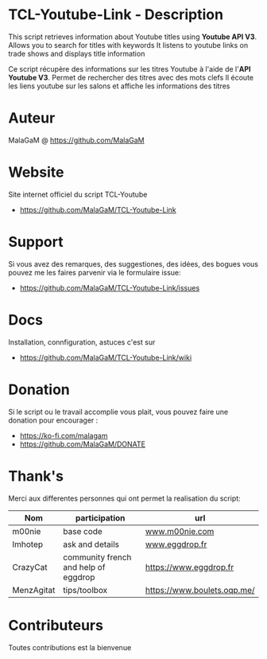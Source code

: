 # TCL-Youtube-Link - Description
This script retrieves information about Youtube titles using **Youtube API V3**.
Allows you to search for titles with keywords
It listens to youtube links on trade shows and displays title information

Ce script récupère des informations sur les titres Youtube à l'aide de l'**API Youtube V3**.
Permet de rechercher des titres avec des mots clefs
Il écoute les liens youtube sur les salons et affiche les informations des titres

# Auteur
MalaGaM @ https://github.com/MalaGaM

# Website
Site internet officiel du script TCL-Youtube
* https://github.com/MalaGaM/TCL-Youtube-Link

# Support
Si vous avez des remarques, des suggestiones, des idées, des bogues vous pouvez me les faires parvenir via le formulaire issue:
* https://github.com/MalaGaM/TCL-Youtube-Link/issues

# Docs
Installation, connfiguration, astuces c'est sur
* https://github.com/MalaGaM/TCL-Youtube-Link/wiki

# Donation
Si le script ou le travail accomplie vous plait, vous pouvez faire une donation pour encourager :
* https://ko-fi.com/malagam
* https://github.com/MalaGaM/DONATE
# Thank's
Merci aux differentes personnes qui ont permet la realisation du script:

Nom | participation | url
---------|----------|---------
m00nie | base code | www.m00nie.com
Imhotep | ask and details	| www.eggdrop.fr
CrazyCat | community french and help of eggdrop | https://www.eggdrop.fr
MenzAgitat | tips/toolbox | https://www.boulets.oqp.me/

# Contributeurs
Toutes contributions est la bienvenue